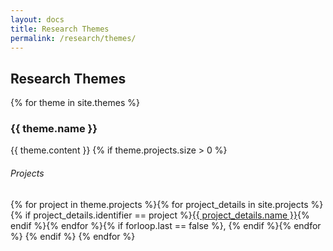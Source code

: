 ```yaml
---
layout: docs
title: Research Themes
permalink: /research/themes/
---
```

## Research Themes

{% for theme in site.themes %}
### {{ theme.name }}
{{ theme.content }}
{% if theme.projects.size > 0 %}
<h6>Projects</h6>{% for project in theme.projects %}{% for project_details in site.projects %}{% if project_details.identifier == project %}<a href="{{ project_details.url }}">{{ project_details.name }}</a>{% endif %}{% endfor %}{% if forloop.last == false %}, {% endif %}{% endfor %}
{% endif %}
{% endfor %}